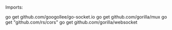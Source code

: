 Imports:

go get github.com/googollee/go-socket.io
go get github.com/gorilla/mux
go get "github.com/rs/cors"
go get github.com/gorilla/websocket



